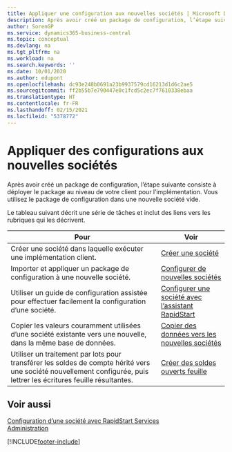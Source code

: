 ```yaml
---
title: Appliquer une configuration aux nouvelles sociétés | Microsoft Docs
description: Après avoir créé un package de configuration, l’étape suivante consiste à déployer le package au niveau de votre client pour l’implémentation. Vous utilisez la configuration avec une nouvelle société vide.
author: SorenGP
ms.service: dynamics365-business-central
ms.topic: conceptual
ms.devlang: na
ms.tgt_pltfrm: na
ms.workload: na
ms.search.keywords: ''
ms.date: 10/01/2020
ms.author: edupont
ms.openlocfilehash: dc93e248b0691a23b9937579cd16213d1d6c2ae5
ms.sourcegitcommit: ff2b55b7e790447e0c1fcd5c2ec7f7610338ebaa
ms.translationtype: HT
ms.contentlocale: fr-FR
ms.lasthandoff: 02/15/2021
ms.locfileid: "5378772"
---
```

# <a name="apply-configurations-to-new-companies"></a>Appliquer des configurations aux nouvelles sociétés
Après avoir créé un package de configuration, l’étape suivante consiste à déployer le package au niveau de votre client pour l’implémentation. Vous utilisez le package de configuration dans une nouvelle société vide.  

 Le tableau suivant décrit une série de tâches et inclut des liens vers les rubriques qui les décrivent.

|**Pour**|**Voir**|  
|------------|-------------|  
|Créer une société dans laquelle exécuter une implémentation client.|[Créer une société](admin-how-to-create-a-new-company.md)|  
|Importer et appliquer un package de configuration à une nouvelle société.|[Configurer de nouvelles sociétés](admin-how-to-configure-new-companies.md)|  
|Utiliser un guide de configuration assistée pour effectuer facilement la configuration d’une société.|[Configurer une société avec l’assistant RapidStart](admin-how-to-configure-a-company-with-the-rapidstart-wizard.md)|
|Copier les valeurs couramment utilisées d’une société existante vers une nouvelle, dans la même base de données.|[Copier des données vers les nouvelles sociétés](admin-how-to-copy-data-to-new-companies.md)|  
|Utiliser un traitement par lots pour transférer les soldes de compte hérité vers une société nouvellement configurée, puis lettrer les écritures feuille résultantes.|[Créer des soldes ouverts feuille](admin-how-to-create-journal-opening-balances.md)|  

## <a name="see-also"></a>Voir aussi  
[Configuration d’une société avec RapidStart Services](admin-set-up-a-company-with-rapidstart.md)  
[Administration](admin-setup-and-administration.md)


[!INCLUDE[footer-include](includes/footer-banner.md)]